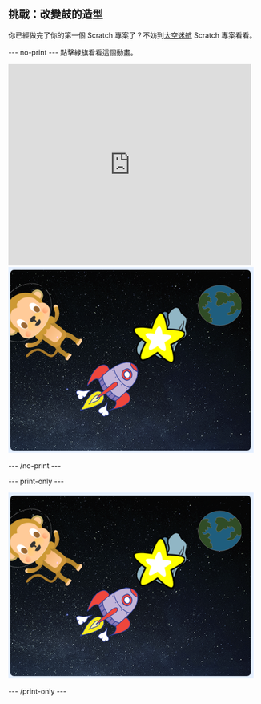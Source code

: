 ## 挑戰：改變鼓的造型

你已經做完了你的第一個 Scratch 專案了？不妨到[太空迷航](https://projects.raspberrypi.org/en/projects/lost-in-space?utm_source=pathway&utm_medium=whatnext&utm_campaign=projects) Scratch 專案看看。

\--- no-print \--- 點擊綠旗看看這個動畫。

<div class="scratch-preview">
  <iframe allowtransparency="true" width="485" height="402" src="https://scratch.mit.edu/projects/embed/276873231/?autostart=false" frameborder="0" scrolling="no"></iframe>
  <img src="images/space-final.png">
</div>

\--- /no-print \---

\--- print-only \---

![完成專案](images/space-final.png)

\--- /print-only \---